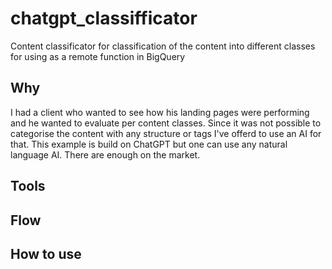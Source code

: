 # chatgpt_classifficator

Content classificator for classification of the content into different classes for using as a remote function in BigQuery

## Why

I had a client who wanted to see how his landing pages were performing and he wanted to evaluate per content classes. Since it was not possible to categorise the content with any structure or tags I've offerd to use an AI for that. This example is build on ChatGPT but one can use any natural language AI. There are enough on the market.

## Tools

## Flow

## How to use
